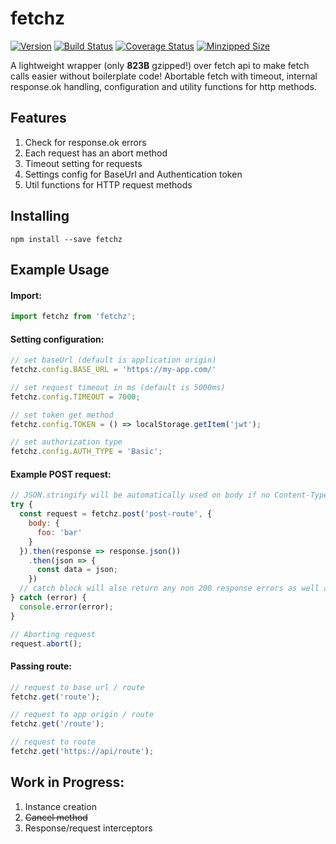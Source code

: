 # fetchz

[![Version](https://img.shields.io/npm/v/fetchz)](https://img.shields.io/npm/v/fetchz)
[![Build Status](https://travis-ci.org/patriotcodes/fetchz.svg?branch=master)](https://travis-ci.org/patriotcodes/fetchz) 
[![Coverage Status](https://coveralls.io/repos/github/PatriotCodes/fetchz/badge.svg?branch=master)](https://coveralls.io/github/PatriotCodes/fetchz?branch=master)
[![Minzipped Size](https://img.shields.io/bundlephobia/minzip/fetchz)](https://img.shields.io/bundlephobia/minzip/fetchz)

A lightweight wrapper (only **823B** gzipped!) over fetch api to make fetch calls easier without boilerplate code! 
Abortable fetch with timeout, internal response.ok handling, configuration and utility functions for http methods.

## Features

1. Check for response.ok errors
2. Each request has an abort method
3. Timeout setting for requests
4. Settings config for BaseUrl and Authentication token
5. Util functions for HTTP request methods

## Installing

```npm
npm install --save fetchz
```

## Example Usage

#### Import:
```js
import fetchz from 'fetchz';
```

#### Setting configuration:
```js
// set baseUrl (default is application origin)
fetchz.config.BASE_URL = 'https://my-app.com/'

// set request timeout in ms (default is 5000ms)
fetchz.config.TIMEOUT = 7000;

// set token get method
fetchz.config.TOKEN = () => localStorage.getItem('jwt');

// set authorization type
fetchz.config.AUTH_TYPE = 'Basic';
```

#### Example POST request:
```js
// JSON.stringify will be automatically used on body if no Content-Type header is specified
try {
  const request = fetchz.post('post-route', {
    body: {
      foo: 'bar'
    }
  }).then(response => response.json())
    .then(json => {
      const data = json;
    })
  // catch block will also return any non 200 response errors as well as timeout errors
} catch (error) {
  console.error(error);
}

// Aborting request
request.abort();
```

#### Passing route:
```js
// request to base url / route
fetchz.get('route');

// request to app origin / route
fetchz.get('/route');

// request to route
fetchz.get('https://api/route');
```

## Work in Progress:

1. Instance creation
2. ~~Cancel method~~
3. Response/request interceptors
